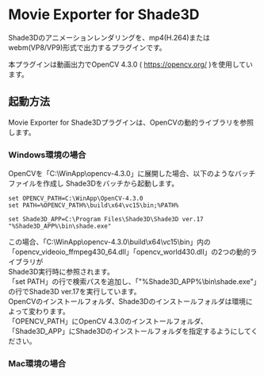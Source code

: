 # Movie Exporter for Shade3D

Shade3Dのアニメーションレンダリングを、mp4(H.264)またはwebm(VP8/VP9)形式で出力するプラグインです。    

本プラグインは動画出力でOpenCV 4.3.0 ( https://opencv.org/ )を使用しています。    

## 起動方法

Movie Exporter for Shade3Dプラグインは、OpenCVの動的ライブラリを参照します。    

### Windows環境の場合

OpenCVを「C:\WinApp\opencv-4.3.0」に展開した場合、以下のようなバッチファイルを作成し
Shade3Dをバッチから起動します。    

    set OPENCV_PATH=C:\WinApp\OpenCV-4.3.0
    set PATH=%OPENCV_PATH%\build\x64\vc15\bin;%PATH%
    
    set Shade3D_APP=C:\Program Files\Shade3D\Shade3D ver.17
    "%Shade3D_APP%\bin\shade.exe"

この場合、「C:\WinApp\opencv-4.3.0\build\x64\vc15\bin」内の「opencv_videoio_ffmpeg430_64.dll」「opencv_world430.dll」の2つの動的ライブラリが    
Shade3D実行時に参照されます。    
「set PATH」の行で検索パスを追加し、「"%Shade3D_APP%\bin\shade.exe"」の行でShade3D ver.17を実行しています。    
OpenCVのインストールフォルダ、Shade3Dのインストールフォルダは環境によって変わります。    
「OPENCV_PATH」にOpenCV 4.3.0のインストールフォルダ、「Shade3D_APP」にShade3Dのインストールフォルダを指定するようにしてください。    

### Mac環境の場合

